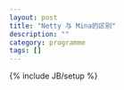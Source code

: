 ```yaml
---
layout: post
title: "Netty 与 Mina的区别"
description: ""
category: programme
tags: []
---
```

{% include JB/setup %}
